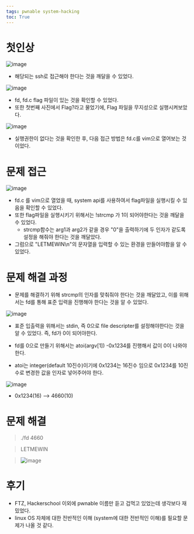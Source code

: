 ```yaml
---
tags: pwnable system-hacking
toc: True
---
```


# 첫인상
![image](https://user-images.githubusercontent.com/67637935/141931789-0099282a-0636-4133-b8a4-4d88110f6bdc.png)

* 해당되는 ssh로 접근해야 한다는 것을 깨달을 수 있었다.

![image](https://user-images.githubusercontent.com/67637935/141931909-549fe5d6-356a-4cfc-8c77-d63c31674890.png)

* fd, fd.c flag 파일이 있는 것을 확인할 수 있었다.
* 또한 첫번째 사진에서 Flag?라고 물었기에, Flag 파일을 무지성으로 실행시켜보았다.

![image](https://user-images.githubusercontent.com/67637935/141932041-b6fd9382-97e5-4e86-a80b-1c18eb0c90f8.png)

* 실행권한이 없다는 것을 확인한 후, 다음 접근 방법은 fd.c를 vim으로 열어보는 것이었다.

# 문제 접근

![image](https://user-images.githubusercontent.com/67637935/141932121-d5b1d7da-8ea4-441c-ac19-3fd55bda80f4.png)

* fd.c 를 vim으로 열었을 때, system api를 사용하여서 flag파일을 실행시킬 수 있음을 확인할 수 있었다.
* 또한 flag파일을 실행시키기 위해서는 !strcmp 가 1이 되어야한다는 것을 깨달을 수 있었다.
  * strcmp함수는 arg1과 arg2가 같을 경우 "0"을 출력하기에 두 인자가 같도록 설정을 해줘야 한다는 것을 깨달았다.
* 그럼으로 "LETMEWIN\n"의 문자열을 입력할 수 있는 환경을 만들어야함을 알 수 있었다.

# 문제 해결 과정
* 문제를 해결하기 위해 strcmp의 인자를 맞춰줘야 한다는 것을 깨달았고, 이를 위해서는 fd를 통해 표준 입력을 진행해야 한다는 것을 알 수 있었다.

![image](https://user-images.githubusercontent.com/67637935/141932496-3e2af9e2-3492-4846-a7a8-837718f4f97f.png)

* 표준 입출력을 위해서는 stdin, 즉 0으로 file descripter를 설정해야한다는 것을 알 수 있었다. 즉, fd가 0이 되어야한다.

* fd를 0으로 만들기 위해서는 atoi(argv[1]) -0x1234를 진행해서 값이 0이 나와야한다.
* atoi는 integer(default 10진수)이기에 0x1234는 16진수 임으로 0x1234를 10진수로 변경한 값을 인자로 넣어주어야 한다.


![image](https://user-images.githubusercontent.com/67637935/141932898-9bddb5e6-8dbc-4ae4-8123-0871f4d2289c.png)

* 0x1234(16) --> 4660(10)

# 문제 해결

> ./fd 4660

> LETMEWIN

> ![image](https://user-images.githubusercontent.com/67637935/141933360-7e4444f4-98f2-4409-a284-6c99ad09c03d.png)


# 후기
* FTZ, Hackerschool 이외에 pwnable 이름만 듣고 겁먹고 있었는데 생각보다 재밌었다.
* linux OS 자체에 대한 전반적인 이해 (system에 대한 전반적인 이해)를 필요할 문제가 나올 것 같다. 
